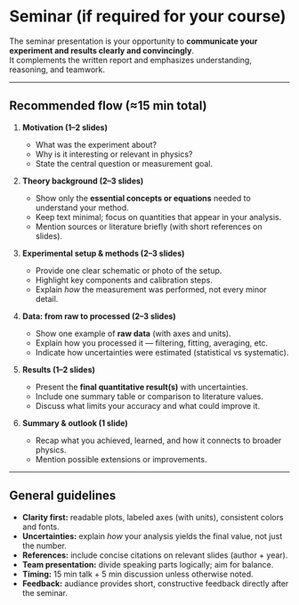 # Seminar (if required for your course)

The seminar presentation is your opportunity to **communicate your experiment and results clearly and convincingly**.  
It complements the written report and emphasizes understanding, reasoning, and teamwork.

---

## Recommended flow (≈15 min total)

1. **Motivation (1–2 slides)**  
   - What was the experiment about?  
   - Why is it interesting or relevant in physics?  
   - State the central question or measurement goal.

2. **Theory background (2–3 slides)**  
   - Show only the **essential concepts or equations** needed to understand your method.  
   - Keep text minimal; focus on quantities that appear in your analysis.  
   - Mention sources or literature briefly (with short references on slides).

3. **Experimental setup & methods (2–3 slides)**  
   - Provide one clear schematic or photo of the setup.  
   - Highlight key components and calibration steps.  
   - Explain *how* the measurement was performed, not every minor detail.

4. **Data: from raw to processed (2–3 slides)**  
   - Show one example of **raw data** (with axes and units).  
   - Explain how you processed it — filtering, fitting, averaging, etc.  
   - Indicate how uncertainties were estimated (statistical vs systematic).

5. **Results (1–2 slides)**  
   - Present the **final quantitative result(s)** with uncertainties.  
   - Include one summary table or comparison to literature values.  
   - Discuss what limits your accuracy and what could improve it.

6. **Summary & outlook (1 slide)**  
   - Recap what you achieved, learned, and how it connects to broader physics.  
   - Mention possible extensions or improvements.

---

## General guidelines

- **Clarity first:** readable plots, labeled axes (with units), consistent colors and fonts.
- **Uncertainties:** explain *how* your analysis yields the final value, not just the number.  
- **References:** include concise citations on relevant slides (author + year).  
- **Team presentation:** divide speaking parts logically; aim for balance.  
- **Timing:** 15 min talk + 5 min discussion unless otherwise noted.  
- **Feedback:** audiance provides short, constructive feedback directly after the seminar.
